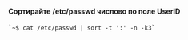 #### Сортирайте /etc/passwd числово по поле UserID
```shell
`~$ cat /etc/passwd | sort -t ':' -n -k3`
```
